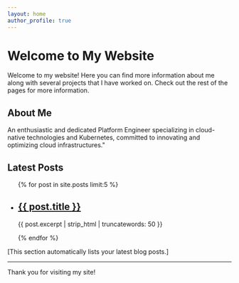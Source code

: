 ```yaml
---
layout: home
author_profile: true
---
```


# Welcome to My Website

Welcome to my website! Here you can find more information about me along with several projects that I have worked on. Check out the rest of the pages for more information.

## About Me

An enthusiastic and dedicated Platform Engineer specializing in cloud-native technologies and Kubernetes, committed to innovating and optimizing cloud infrastructures."

## Latest Posts

<ul>
  {% for post in site.posts limit:5 %}
    <li>
      <h2><a href="{{ post.url }}">{{ post.title }}</a></h2>
      <p>{{ post.excerpt | strip_html | truncatewords: 50 }}</p>
    </li>
  {% endfor %}
</ul>

[This section automatically lists your latest blog posts.]

---

Thank you for visiting my site!
